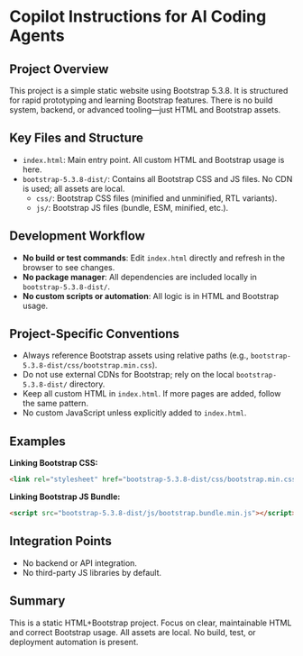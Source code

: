 # Copilot Instructions for AI Coding Agents

## Project Overview
This project is a simple static website using Bootstrap 5.3.8. It is structured for rapid prototyping and learning Bootstrap features. There is no build system, backend, or advanced tooling—just HTML and Bootstrap assets.

## Key Files and Structure
- `index.html`: Main entry point. All custom HTML and Bootstrap usage is here.
- `bootstrap-5.3.8-dist/`: Contains all Bootstrap CSS and JS files. No CDN is used; all assets are local.
  - `css/`: Bootstrap CSS files (minified and unminified, RTL variants).
  - `js/`: Bootstrap JS files (bundle, ESM, minified, etc.).

## Development Workflow
- **No build or test commands**: Edit `index.html` directly and refresh in the browser to see changes.
- **No package manager**: All dependencies are included locally in `bootstrap-5.3.8-dist/`.
- **No custom scripts or automation**: All logic is in HTML and Bootstrap usage.

## Project-Specific Conventions
- Always reference Bootstrap assets using relative paths (e.g., `bootstrap-5.3.8-dist/css/bootstrap.min.css`).
- Do not use external CDNs for Bootstrap; rely on the local `bootstrap-5.3.8-dist/` directory.
- Keep all custom HTML in `index.html`. If more pages are added, follow the same pattern.
- No custom JavaScript unless explicitly added to `index.html`.

## Examples
**Linking Bootstrap CSS:**
```html
<link rel="stylesheet" href="bootstrap-5.3.8-dist/css/bootstrap.min.css">
```
**Linking Bootstrap JS Bundle:**
```html
<script src="bootstrap-5.3.8-dist/js/bootstrap.bundle.min.js"></script>
```

## Integration Points
- No backend or API integration.
- No third-party JS libraries by default.

## Summary
This is a static HTML+Bootstrap project. Focus on clear, maintainable HTML and correct Bootstrap usage. All assets are local. No build, test, or deployment automation is present.
